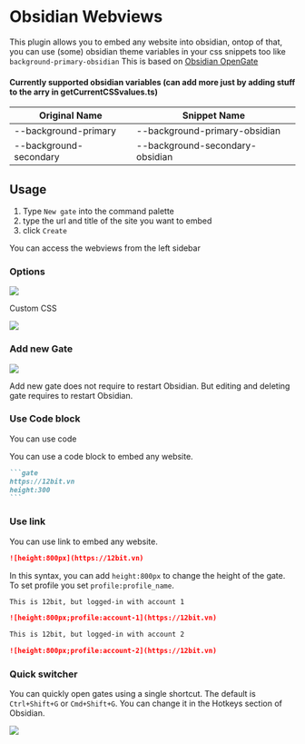
# Obsidian Webviews

This plugin allows you to embed any website into obsidian, ontop of that, you can use (some) obsidian theme variables in your css snippets too like `background-primary-obsidian`
This is based on [Obsidian OpenGate](https://github.com/nguyenvanduocit/obsidian-open-gate)

#### Currently supported obsidian variables (can add more just by adding stuff to the arry in getCurrentCSSvalues.ts)
| Original Name          | Snippet Name                    |
| ---------------------- | ------------------------------- |
| --background-primary   | --background-primary-obsidian   |
| --background-secondary | --background-secondary-obsidian |

## Usage

1.  Type `New gate` into the command palette
2.  type the url and title of the site you want to embed
3.  click `Create`

You can access the webviews from the left sidebar


### Options

![](./stuff/img_1.png)

Custom CSS

![](./stuff/img_5.png)

### Add new Gate

![](./stuff/img_2.png)

Add new gate does not require to restart Obsidian. But editing and deleting gate requires to restart Obsidian.

### Use Code block

You can use code

You can use a code block to embed any website.

~~~markdown
```gate  
https://12bit.vn
height:300
```
~~~

### Use link

You can use link to embed any website.

~~~markdown
![height:800px](https://12bit.vn)
~~~

In this syntax, you can add `height:800px` to change the height of the gate. To set profile you set `profile:profile_name`.

~~~markdown
This is 12bit, but logged-in with account 1

![height:800px;profile:account-1](https://12bit.vn)

This is 12bit, but logged-in with account 2

![height:800px;profile:account-2](https://12bit.vn)
~~~

### Quick switcher

You can quickly open gates using a single shortcut. The default is `Ctrl+Shift+G` or `Cmd+Shift+G`. You can change it in the Hotkeys section of Obsidian.

![](./stuff/img_4.png)
